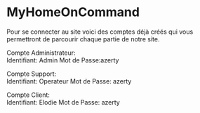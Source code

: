 # MyHomeOnCommand
Pour se connecter au site voici des comptes déjà créés qui vous permettront de parcourir chaque partie de notre site.

Compte Administrateur:  
  Identifiant: Admin
  Mot de Passe:azerty
  
Compte Support:  
  Identifiant: Operateur
  Mot de Passe: azerty
  
Compte Client:  
  Identifiant: Elodie
  Mot de Passe: azerty
